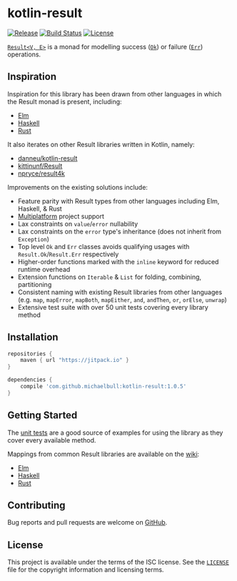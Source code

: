 # kotlin-result

[![Release](https://jitpack.io/v/michaelbull/kotlin-result.svg)](https://jitpack.io/#michaelbull/kotlin-result) [![Build Status](https://travis-ci.org/michaelbull/kotlin-result.svg?branch=master)](https://travis-ci.org/michaelbull/kotlin-result) [![License](https://img.shields.io/github/license/michaelbull/kotlin-result.svg)](https://github.com/michaelbull/kotlin-result/blob/master/LICENSE)

[`Result<V, E>`][result] is a monad for modelling success ([`Ok`][result-ok]) or
failure ([`Err`][result-err]) operations.

## Inspiration

Inspiration for this library has been drawn from other languages in which the
Result monad is present, including:

- [Elm](http://package.elm-lang.org/packages/elm-lang/core/latest/Result)
- [Haskell](https://hackage.haskell.org/package/base-4.10.0.0/docs/Data-Either.html)
- [Rust](https://doc.rust-lang.org/std/result/)

It also iterates on other Result libraries written in Kotlin, namely:

- [danneu/kotlin-result](https://github.com/danneu/kotlin-result)
- [kittinunf/Result](https://github.com/kittinunf/Result)
- [npryce/result4k](https://github.com/npryce/result4k)

Improvements on the existing solutions include:

- Feature parity with Result types from other languages including Elm, Haskell,
     & Rust
- [Multiplatform][multiplatform] project support
- Lax constraints on `value`/`error` nullability
- Lax constraints on the `error` type's inheritance (does not inherit from
    `Exception`)
- Top level `Ok` and `Err` classes avoids qualifying usages with
    `Result.Ok`/`Result.Err` respectively
- Higher-order functions marked with the `inline` keyword for reduced runtime
    overhead
- Extension functions on `Iterable` & `List` for folding, combining, partitioning
- Consistent naming with existing Result libraries from other languages (e.g.
    `map`, `mapError`, `mapBoth`, `mapEither`, `and`, `andThen`, `or`, `orElse`,
    `unwrap`)
- Extensive test suite with over 50 unit tests covering every library method

## Installation

```groovy
repositories {
    maven { url "https://jitpack.io" }
}

dependencies {
    compile 'com.github.michaelbull:kotlin-result:1.0.5'
}
```

## Getting Started

The [unit tests][unit-tests] are a good source of examples for using the library
as they cover every available method.

Mappings from common Result libraries are available on the [wiki][wiki]:

- [Elm][wiki-elm]
- [Haskell][wiki-haskell]
- [Rust][wiki-rust]

## Contributing

Bug reports and pull requests are welcome on [GitHub][github].

## License

This project is available under the terms of the ISC license. See the
[`LICENSE`](LICENSE) file for the copyright information and licensing terms.

[result]: https://github.com/michaelbull/kotlin-result/blob/master/src/main/kotlin/com/github/michaelbull/result/Result.kt#L10
[result-ok]: https://github.com/michaelbull/kotlin-result/blob/master/src/main/kotlin/com/github/michaelbull/result/Result.kt#L27
[result-err]: https://github.com/michaelbull/kotlin-result/blob/master/src/main/kotlin/com/github/michaelbull/result/Result.kt#L28
[multiplatform]: https://kotlinlang.org/docs/reference/multiplatform.html
[unit-tests]: https://github.com/michaelbull/kotlin-result/tree/master/src/test/kotlin/com/github/michaelbull/result
[wiki]: https://github.com/michaelbull/kotlin-result/wiki
[wiki-elm]: https://github.com/michaelbull/kotlin-result/wiki/Elm
[wiki-haskell]: https://github.com/michaelbull/kotlin-result/wiki/Haskell
[wiki-rust]: https://github.com/michaelbull/kotlin-result/wiki/Rust
[github]: https://github.com/michaelbull/kotlin-result
